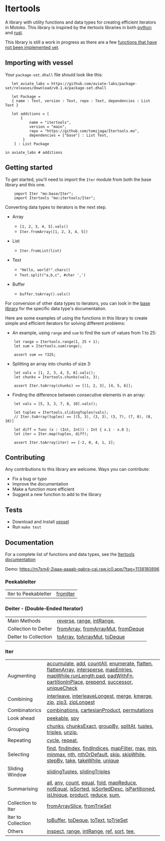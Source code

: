 # Itertools

A library with utility functions and data types for creating efficient iterators in Motoko. This library is inspired by the itertools libraries in both [python](https://github.com/more-itertools/more-itertools) and [rust](https://github.com/rust-itertools/itertools).

This library is still a work in progress as there are a few [functions that have not been implemented yet](#unimplemented-methods). 

 ## Importing with vessel
Your `package-set.dhall` file should look like this:
 ```dhall
    let aviate_labs = https://github.com/aviate-labs/package-set/releases/download/v0.1.4/package-set.dhall

    let Package =
    { name : Text, version : Text, repo : Text, dependencies : List Text }

    let additions = [
        {   
            name = "itertools",
            version = "main",
            repo = "https://github.com/tomijaga/Itertools.mo",
            dependencies = ["base"] : List Text,
         }
     ] : List Package

in aviate_labs # additions

 ```
 ## Getting started

 To get started, you'll need to import the `Iter` module from both the base library and this one.

 ```motoko
     import Iter "mo:base/Iter";
     import Itertools "mo:itertools/Iter";
 ```
 
 Converting data types to iterators is the next step.
 - Array
     - `[1, 2, 3, 4, 5].vals()`
     - `Iter.fromArray([1, 2, 3, 4, 5])`


 - List
     - `Iter.fromList(list)`


 - Text
     - `"Hello, world!".chars()`
     - `Text.split("a,b,c", #char ',')`
 
 - Buffer
   - `buffer.toArray().vals()`
  

 For conversion of other data types to iterators, you can look in the [base library](https://internetcomputer.org/docs/current/references/motoko-ref/array) for the specific data type's documentation.


 Here are some examples of using the functions in this library to create simple and 
 efficient iterators for solving different problems:

 - An example, using `range` and `sum` to find the sum of values from 1 to 25:
 
 ```motoko
     let range = Itertools.range(1, 25 + 1);
     let sum = Itertools.sum(range);

     assert sum == ?325;
 ```


 - Splitting an array into chunks of size 3:

 ```motoko
     let vals = [1, 2, 3, 4, 5, 6].vals();
     let chunks = Itertools.chunks(vals, 3);

     assert Iter.toArray(chunks) == [[1, 2, 3], [4, 5, 6]];
 ```

 - Finding the difference between consecutive elements in an array:

 ```motoko
     let vals = [5, 3, 3, 7, 8, 10].vals();
     
     let tuples = Itertools.slidingTuples(vals);
     // Iter.toArray(tuples) == [(5, 3), (3, 3), (3, 7), (7, 8), (8, 10)]
     
     let diff = func (x : (Int, Int)) : Int { x.1 - x.0 };
     let iter = Iter.map(tuples, diff);
 
     assert Iter.toArray(iter) == [-2, 0, 4, 1, 2];
 ```

## Contributing
Any contributions to this library are welcome. 
Ways you can contribute:
- Fix a bug or typo
- Improve the documentation
- Make a function more efficient
- Suggest a new function to add to the library

## Tests
- Download and Install [vessel](https://github.com/dfinity/vessel) 
- Run `make test` 

## Documentation 
For a complete list of functions and data types, see the [Itertools documentation](https://natlabs.github.io/Itertools.mo/index.html)

Demo: https://m7sm4-2iaaa-aaaab-qabra-cai.raw.ic0.app/?tag=1138180896

### PeekableIter
| | |
|-|-|
| Iter to PeekableIter | [fromIter](https://natlabs.github.io/Itertools.mo/PeekableIter.html#fromIter) |


### Deiter - (Double-Ended Iterator)
| | |
|-|-|
| Main Methods |  [reverse](https://natlabs.github.io/Itertools.mo/Deiter.html#reverse), [range](https://natlabs.github.io/Itertools.mo/Deiter.html#range), [intRange](https://natlabs.github.io/Itertools.mo/Deiter.html#intRange), |
| Collection to DeIter | [fromArray](https://natlabs.github.io/Itertools.mo/Deiter.html#fromArray), [fromArrayMut](https://natlabs.github.io/Itertools.mo/Deiter.html#fromArrayMut), [fromDeque](https://natlabs.github.io/Itertools.mo/Deiter.html#fromDeque) |
| DeIter to Collection | [toArray](https://natlabs.github.io/Itertools.mo/Deiter.html#toArray), [toArrayMut](https://natlabs.github.io/Itertools.mo/Deiter.html#toArrayMut), [toDeque](https://natlabs.github.io/Itertools.mo/Deiter.html#toDeque) |


### Iter
| | |
|-|-|
| Augmenting | [accumulate](https://natlabs.github.io/Itertools.mo/Iter.html#accumulate),  [add](https://natlabs.github.io/Itertools.mo/Iter.html#add), [countAll](https://natlabs.github.io/Itertools.mo/Iter.html#countAll), [enumerate](https://natlabs.github.io/Itertools.mo/Iter.html#enumerate), [flatten](https://natlabs.github.io/Itertools.mo/Iter.html#flatten), [flattenArray](https://natlabs.github.io/Itertools.mo/Iter.html#flattenArray), [intersperse](https://natlabs.github.io/Itertools.mo/Iter.html#intersperse), [mapEntries](https://natlabs.github.io/Itertools.mo/Iter.html#mapEntries), [mapWhile](https://natlabs.github.io/Itertools.mo/Iter.html#mapWhile),[runLength](https://natlabs.github.io/Itertools.mo/Iter.html#runLength),[pad](https://natlabs.github.io/Itertools.mo/Iter.html#pad), [padWithFn](https://natlabs.github.io/Itertools.mo/Iter.html#padWithFn), [partitionInPlace](https://natlabs.github.io/Itertools.mo/Iter.html#partitionInPlace), [prepend](https://natlabs.github.io/Itertools.mo/Iter.html#prepend), [successor](https://natlabs.github.io/Itertools.mo/Iter.html#successor), [uniqueCheck](https://natlabs.github.io/Itertools.mo/Iter.html#uniqueCheck) |
| Combining | [interleave](https://natlabs.github.io/Itertools.mo/Iter.html#interleave), [interleaveLongest](https://natlabs.github.io/Itertools.mo/Iter.html#interleaveLongest), [merge](https://natlabs.github.io/Itertools.mo/Iter.html#merge), [kmerge](https://natlabs.github.io/Itertools.mo/Iter.html#kmerge), [zip](https://natlabs.github.io/Itertools.mo/Iter.html#zip), [zip3](https://natlabs.github.io/Itertools.mo/Iter.html#zip3), [zipLongest](https://natlabs.github.io/Itertools.mo/Iter.html#zipLongest) |
| Combinatorics | [combinations](https://natlabs.github.io/Itertools.mo/Iter.html#combinations), [cartesianProduct](https://natlabs.github.io/Itertools.mo/Iter.html#cartesianProduct), [permutations](https://natlabs.github.io/Itertools.mo/Iter.html#permutations) |
| Look ahead | [peekable](https://natlabs.github.io/Itertools.mo/Iter.html#peekable), [spy](https://natlabs.github.io/Itertools.mo/Iter.html#spy) |
| Grouping | [chunks](https://natlabs.github.io/Itertools.mo/Iter.html#chunks), [chunksExact](https://natlabs.github.io/Itertools.mo/Iter.html#chunksExact), [groupBy](https://natlabs.github.io/Itertools.mo/Iter.html#groupBy), [splitAt](https://natlabs.github.io/Itertools.mo/Iter.html#splitAt), [tuples](https://natlabs.github.io/Itertools.mo/Iter.html#tuples), [triples](https://natlabs.github.io/Itertools.mo/Iter.html#triples), [unzip](https://natlabs.github.io/Itertools.mo/Iter.html#unzip), |
| Repeating | [cycle](https://natlabs.github.io/Itertools.mo/Iter.html#cycle), [repeat](https://natlabs.github.io/Itertools.mo/Iter.html#repeat),  |
| Selecting | [find](https://natlabs.github.io/Itertools.mo/Iter.html#find), [findIndex](https://natlabs.github.io/Itertools.mo/Iter.html#findIndex), [findIndices](https://natlabs.github.io/Itertools.mo/Iter.html#findIndices), [mapFilter](https://natlabs.github.io/Itertools.mo/Iter.html#mapFilter),  [max](https://natlabs.github.io/Itertools.mo/Iter.html#max), [min](https://natlabs.github.io/Itertools.mo/Iter.html#min), [minmax](https://natlabs.github.io/Itertools.mo/Iter.html#minmax), [nth](https://natlabs.github.io/Itertools.mo/Iter.html#nth), [nthOrDefault](https://natlabs.github.io/Itertools.mo/Iter.html#nthOrDefault), [skip](https://natlabs.github.io/Itertools.mo/Iter.html#skip), [skipWhile](https://natlabs.github.io/Itertools.mo/Iter.html#skipWhile),  [stepBy](https://natlabs.github.io/Itertools.mo/Iter.html#stepBy), [take](https://natlabs.github.io/Itertools.mo/Iter.html#take), [takeWhile](https://natlabs.github.io/Itertools.mo/Iter.html#takeWhile), [unique](https://natlabs.github.io/Itertools.mo/Iter.html#unique) |
| Sliding Window |[slidingTuples](https://natlabs.github.io/Itertools.mo/Iter.html#slidingTuples), [slidingTriples](https://natlabs.github.io/Itertools.mo/Iter.html#slidingTriples) |
| Summarising | [all](https://natlabs.github.io/Itertools.mo/Iter.html#all), [any](https://natlabs.github.io/Itertools.mo/Iter.html#any), [count](https://natlabs.github.io/Itertools.mo/Iter.html#count), [equal](https://natlabs.github.io/Itertools.mo/Iter.html#equal), [fold](https://natlabs.github.io/Itertools.mo/Iter.html#fold), [mapReduce]( https://natlabs.github.io/Itertools.mo/Iter.html#mapReduce), [notEqual](https://natlabs.github.io/Itertools.mo/Iter.html#notEqual), [isSorted](https://natlabs.github.io/Itertools.mo/Iter.html#isSorted), [isSortedDesc](https://natlabs.github.io/Itertools.mo/Iter.html#isSortedDesc), [isPartitioned](https://natlabs.github.io/Itertools.mo/Iter.html#isPartitioned), [isUnique](https://natlabs.github.io/Itertools.mo/Iter.html#isUnique), [product](https://natlabs.github.io/Itertools.mo/Iter.html#product), [reduce](https://natlabs.github.io/Itertools.mo/Iter.html#reduce), [sum](https://natlabs.github.io/Itertools.mo/Iter.html#sum), |
| Collection to Iter | [fromArraySlice](https://natlabs.github.io/Itertools.mo/Iter.html#fromArraySlice), [fromTrieSet](https://natlabs.github.io/Itertools.mo/Iter.html#fromTrieSet) | 
| Iter to Collection | [toBuffer](https://natlabs.github.io/Itertools.mo/Iter.html#toBuffer), [toDeque](https://natlabs.github.io/Itertools.mo/Iter.html#toDeque), [toText](https://natlabs.github.io/Itertools.mo/Iter.html#toText), [toTrieSet](https://natlabs.github.io/Itertools.mo/Iter.html#toTrieSet) |
| Others | [inspect](https://natlabs.github.io/Itertools.mo/Iter.html#inspect), [range](https://natlabs.github.io/Itertools.mo/Iter.html#range), [intRange](https://natlabs.github.io/Itertools.mo/Iter.html#intRange),  [ref](https://natlabs.github.io/Itertools.mo/Iter.html#ref), [sort](https://natlabs.github.io/Itertools.mo/Iter.html#sort), [tee](https://natlabs.github.io/Itertools.mo/Iter.html#tee),          |
